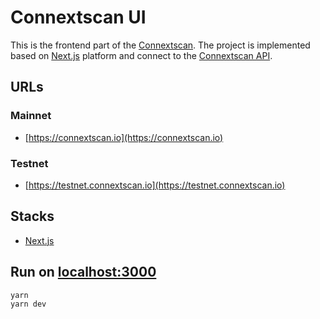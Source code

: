 # Connextscan UI
This is the frontend part of the [Connextscan](https://connextscan.io). The project is implemented based on [Next.js](https://nextjs.org) platform and connect to the [Connextscan API](https://github.com/CoinHippo-Labs/connextscan-api).

## URLs
### Mainnet
- [https://connextscan.io](https://connextscan.io)
### Testnet
- [https://testnet.connextscan.io](https://testnet.connextscan.io)

## Stacks
- [Next.js](https://nextjs.org)

## Run on [localhost:3000](http://localhost:3000)
```bash
yarn
yarn dev
```